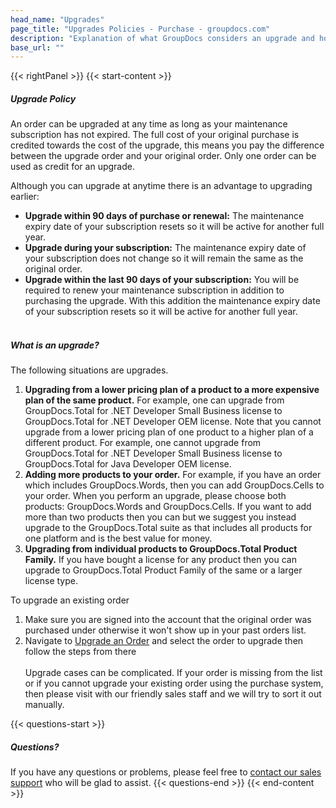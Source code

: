 ```yaml
---
head_name: "Upgrades"
page_title: "Upgrades Policies - Purchase - groupdocs.com"
description: "Explanation of what GroupDocs considers an upgrade and how to order one to receive a discount."
base_url: ""
---
```

{{< rightPanel >}}
{{< start-content >}} 
##### **Upgrade Policy**
An order can be upgraded at any time as long as your maintenance subscription has not expired. The full cost of your original purchase is credited towards the cost of the upgrade, this means you pay the difference between the upgrade order and your original order. Only one order can be used as credit for an upgrade.

Although you can upgrade at anytime there is an advantage to upgrading earlier:

* **Upgrade within 90 days of purchase or renewal:** The maintenance expiry date of your subscription resets so it will be active for another full year.
* **Upgrade during your subscription:** The maintenance expiry date of your subscription does not change so it will remain the same as the original order.
* **Upgrade within the last 90 days of your subscription:** You will be required to renew your maintenance subscription in addition to purchasing the upgrade. With this addition the maintenance expiry date of your subscription resets so it will be active for another full year.   
&nbsp;  
##### **What is an upgrade?**
The following situations are upgrades.

1. **Upgrading from a lower pricing plan of a product to a more expensive plan of the same product.** For example, one can upgrade from GroupDocs.Total for .NET Developer Small Business license to GroupDocs.Total for .NET Developer OEM license. Note that you cannot upgrade from a lower pricing plan of one product to a higher plan of a different product. For example, one cannot upgrade from GroupDocs.Total for .NET Developer Small Business license to GroupDocs.Total for Java Developer OEM license.
2. **Adding more products to your order.** For example, if you have an order which includes GroupDocs.Words, then you can add GroupDocs.Cells to your order. When you perform an upgrade, please choose both products: GroupDocs.Words and GroupDocs.Cells. If you want to add more than two products then you can but we suggest you instead upgrade to the GroupDocs.Total suite as that includes all products for one platform and is the best value for money.
3. **Upgrading from individual products to GroupDocs.Total Product Family.** If you have bought a license for any product then you can upgrade to GroupDocs.Total Product Family of the same or a larger license type.  

To upgrade an existing order

1. Make sure you are signed into the account that the original order was purchased under otherwise it won't show up in your past orders list.
2. Navigate to [Upgrade an Order](https://purchase.groupdocs.com/orders) and select the order to upgrade then follow the steps from there  
&nbsp;  
Upgrade cases can be complicated. If your order is missing from the list or if you cannot upgrade your existing order using the purchase system, then please visit with our friendly sales staff and we will try to sort it out manually.  

{{< questions-start >}}
##### **Questions?**
If you have any questions or problems, please feel free to [contact our sales support](https://about.groupdocs.com/contact/) who will be glad to assist.
{{< questions-end >}}
{{< end-content >}}
